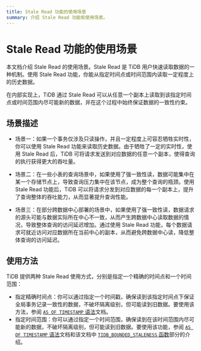 ```yaml
---
title: Stale Read 功能的使用场景
summary: 介绍 Stale Read 功能和使用场景。
---
```


# Stale Read 功能的使用场景

本文档介绍 Stale Read 的使用场景。Stale Read 是 TiDB 用户快速读取数据的一种机制。使用 Stale Read 功能，你能从指定时间点或时间范围内读取一定程度上的历史数据。

在内部实现上，TiDB 通过 Stale Read 可以从任意一个副本上读取到该指定时间点或时间范围内尽可能新的数据，并在这个过程中始终保证数据的一致性约束。

## 场景描述

+ 场景一：如果一个事务仅涉及只读操作，并且一定程度上可容忍牺牲实时性，你可以使用 Stale Read 功能来读取历史数据。由于牺牲了一定的实时性，使用 Stale Read 后，TiDB 可将请求发送到对应数据的任意一个副本，使得查询的执行获得更大的吞吐量。

+ 场景二：在一些小表的查询场景中，如果使用了强一致性读，数据可能集中在某一个存储节点上，导致查询压力集中在该节点，成为整个查询的瓶颈。使用 Stale Read 功能后，TiDB 可以将请求分发到对应数据的每一个副本上，提升了查询整体的吞吐能力，从而显著提升查询性能。

+ 场景三：在部分跨数据中心部署的场景中，如果使用了强一致性读，数据请求的源头可能与数据实际所在中心不一致，从而产生跨数据中心读取数据的情况，导致整体查询的访问延迟增加。通过使用 Stale Read 功能，每个数据请求可就近访问对应数据所在当前中心的副本，从而避免跨数据中心读，降低整体查询的访问延迟。

## 使用方法

TiDB 提供两种 Stale Read 使用方式，分别是指定一个精确的时间点和一个时间范围：

- 指定精确时间点：你可以通过指定一个时间戳，确保读到该指定时间点下保证全局事务记录一致性的数据，不破坏隔离级别，但可能读到旧数据。要使用该方法，参阅 [`AS OF TIMESTAMP` 语法](/as-of-timestamp.md#语法方式)文档。
- 指定时间范围：你可以通过指定一个时间范围，确保读到在该时间范围内尽可能新的数据，不破坏隔离级别，但可能读到旧数据。要使用该功能，参阅 [`AS OF TIMESTAMP` 语法](/as-of-timestamp.md#语法方式)文档和该文档中 [`TIDB_BOUNDED_STALENESS` 函数](/as-of-timestamp.md#语法方式)部分的介绍。
